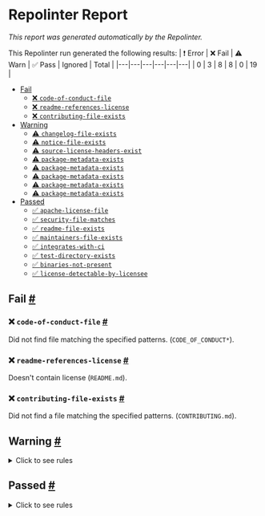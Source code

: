 # Repolinter Report

*This report was generated automatically by the Repolinter.*

This Repolinter run generated the following results:
| ❗  Error | ❌  Fail | ⚠️  Warn | ✅  Pass | Ignored | Total |
|---|---|---|---|---|---|
| 0 | 3 | 8 | 8 | 0 | 19 |

- [Fail](#user-content-fail)
  - [❌ `code-of-conduct-file`](#user-content--code-of-conduct-file)
  - [❌ `readme-references-license`](#user-content--readme-references-license)
  - [❌ `contributing-file-exists`](#user-content--contributing-file-exists)
- [Warning](#user-content-warning)
  - [⚠️ `changelog-file-exists`](#user-content--changelog-file-exists)
  - [⚠️ `notice-file-exists`](#user-content--notice-file-exists)
  - [⚠️ `source-license-headers-exist`](#user-content--source-license-headers-exist)
  - [⚠️ `package-metadata-exists`](#user-content--package-metadata-exists)
  - [⚠️ `package-metadata-exists`](#user-content--package-metadata-exists)
  - [⚠️ `package-metadata-exists`](#user-content--package-metadata-exists)
  - [⚠️ `package-metadata-exists`](#user-content--package-metadata-exists)
  - [⚠️ `package-metadata-exists`](#user-content--package-metadata-exists)
- [Passed](#user-content-passed)
  - [✅ `apache-license-file`](#user-content--apache-license-file)
  - [✅ `security-file-matches`](#user-content--security-file-matches)
  - [✅ `readme-file-exists`](#user-content--readme-file-exists)
  - [✅ `maintainers-file-exists`](#user-content--maintainers-file-exists)
  - [✅ `integrates-with-ci`](#user-content--integrates-with-ci)
  - [✅ `test-directory-exists`](#user-content--test-directory-exists)
  - [✅ `binaries-not-present`](#user-content--binaries-not-present)
  - [✅ `license-detectable-by-licensee`](#user-content--license-detectable-by-licensee)

## Fail <a href="#user-content-fail" id="fail">#</a>

### ❌ `code-of-conduct-file` <a href="#user-content--code-of-conduct-file" id="-code-of-conduct-file">#</a>

Did not find file matching the specified patterns. (`CODE_OF_CONDUCT*`).

### ❌ `readme-references-license` <a href="#user-content--readme-references-license" id="-readme-references-license">#</a>

Doesn't contain license (`README.md`).

### ❌ `contributing-file-exists` <a href="#user-content--contributing-file-exists" id="-contributing-file-exists">#</a>

Did not find a file matching the specified patterns. (`CONTRIBUTING.md`).


## Warning <a href="#user-content-warning" id="warning">#</a>

<details>
<summary>Click to see rules</summary>

### ⚠️ `changelog-file-exists` <a href="#user-content--changelog-file-exists" id="-changelog-file-exists">#</a>

Did not find a file matching the specified patterns. (`CHANGELOG.md`).

### ⚠️ `notice-file-exists` <a href="#user-content--notice-file-exists" id="-notice-file-exists">#</a>

Did not find a file matching the specified patterns. (`NOTICE*`).

### ⚠️ `source-license-headers-exist` <a href="#user-content--source-license-headers-exist" id="-source-license-headers-exist">#</a>

Below is a list of files or patterns that failed:

- `wrappers/javascript/nodejs/babel.config.js`: The first 7 lines do not contain the pattern(s): Copyright, License.
- `wrappers/javascript/react-native/babel.config.js`: The first 7 lines do not contain the pattern(s): Copyright, License.
- `wrappers/nodejs/demo/demo.js`: The first 7 lines do not contain the pattern(s): Copyright, License.
- `wrappers/nodejs/demo/logger.js`: The first 7 lines do not contain the pattern(s): Copyright, License.
- `wrappers/javascript/nodejs/jest.config.ts`: The first 7 lines do not contain the pattern(s): Copyright, License.
- `wrappers/nodejs/src/errors.ts`: The first 7 lines do not contain the pattern(s): Copyright, License.
- `wrappers/nodejs/src/index.ts`: The first 7 lines do not contain the pattern(s): Copyright, License.
- `wrappers/nodejs/src/rustlib.ts`: The first 7 lines do not contain the pattern(s): Copyright, License.
- `wrappers/nodejs/src/tools.ts`: The first 7 lines do not contain the pattern(s): Copyright, License.
- `wrappers/nodejs/src/vdr.ts`: The first 7 lines do not contain the pattern(s): Copyright, License.
- `wrappers/nodejs/test/module-resolver-helper.ts`: The first 7 lines do not contain the pattern(s): Copyright, License.
- `wrappers/javascript/nodejs/src/NodeJSIndyVdr.ts`: The first 7 lines do not contain the pattern(s): Copyright, License.
- `wrappers/javascript/nodejs/src/error.ts`: The first 7 lines do not contain the pattern(s): Copyright, License.
- `wrappers/javascript/nodejs/src/index.ts`: The first 7 lines do not contain the pattern(s): Copyright, License.
- `wrappers/javascript/nodejs/tests/AcceptanceMechanismsRequest.test.ts`: The first 7 lines do not contain the pattern(s): Copyright, License.
- `wrappers/javascript/nodejs/tests/AttribRequest.test.ts`: The first 7 lines do not contain the pattern(s): Copyright, License.
- `wrappers/javascript/nodejs/tests/CredentialDefinitionRequest.test.ts`: The first 7 lines do not contain the pattern(s): Copyright, License.
- `wrappers/javascript/nodejs/tests/CustomRequest.test.ts`: The first 7 lines do not contain the pattern(s): Copyright, License.
- `wrappers/javascript/nodejs/tests/DisableAllTransactionAuthorAgreementsRequest.test.ts`: The first 7 lines do not contain the pattern(s): Copyright, License.
- `wrappers/javascript/nodejs/tests/GetAcceptanceMechanismsRequest.test.ts`: The first 7 lines do not contain the pattern(s): Copyright, License.
- `wrappers/javascript/nodejs/tests/GetAttribRequest.test.ts`: The first 7 lines do not contain the pattern(s): Copyright, License.
- `wrappers/javascript/nodejs/tests/GetCredentialDefinitionRequest.test.ts`: The first 7 lines do not contain the pattern(s): Copyright, License.
- `wrappers/javascript/nodejs/tests/GetNymRequest.test.ts`: The first 7 lines do not contain the pattern(s): Copyright, License.
- `wrappers/javascript/nodejs/tests/GetRevocationRegistryDefinitionRequest.test.ts`: The first 7 lines do not contain the pattern(s): Copyright, License.
- `wrappers/javascript/nodejs/tests/GetRevocationRegistryDeltaRequest.test.ts`: The first 7 lines do not contain the pattern(s): Copyright, License.
- `wrappers/javascript/nodejs/tests/GetRevocationRegistryRequest.test.ts`: The first 7 lines do not contain the pattern(s): Copyright, License.
- `wrappers/javascript/nodejs/tests/GetRichSchemaObjectByIdRequest.test.ts`: The first 7 lines do not contain the pattern(s): Copyright, License.
- `wrappers/javascript/nodejs/tests/GetRichSchemaObjectByMetadataRequest.test.ts`: The first 7 lines do not contain the pattern(s): Copyright, License.
- `wrappers/javascript/nodejs/tests/GetSchemaRequest.test.ts`: The first 7 lines do not contain the pattern(s): Copyright, License.
- `wrappers/javascript/nodejs/tests/GetTransactionAuthorAgreementRequest.test.ts`: The first 7 lines do not contain the pattern(s): Copyright, License.
- `wrappers/javascript/nodejs/tests/GetTransactionRequest.test.ts`: The first 7 lines do not contain the pattern(s): Copyright, License.
- `wrappers/javascript/nodejs/tests/GetValidatorInfoRequest.test.ts`: The first 7 lines do not contain the pattern(s): Copyright, License.
- `wrappers/javascript/nodejs/tests/IndyVdrPool.test.ts`: The first 7 lines do not contain the pattern(s): Copyright, License.
- `wrappers/javascript/nodejs/tests/IndyVdrRequest.test.ts`: The first 7 lines do not contain the pattern(s): Copyright, License.
- `wrappers/javascript/nodejs/tests/NymRequest.test.ts`: The first 7 lines do not contain the pattern(s): Copyright, License.
- `wrappers/javascript/nodejs/tests/RevocationRegistryDefinitionRequest.test.ts`: The first 7 lines do not contain the pattern(s): Copyright, License.
- `wrappers/javascript/nodejs/tests/RevocationRegistryEntryRequest.test.ts`: The first 7 lines do not contain the pattern(s): Copyright, License.
- `wrappers/javascript/nodejs/tests/RichSchemaRequest.test.ts`: The first 7 lines do not contain the pattern(s): Copyright, License.
- `wrappers/javascript/nodejs/tests/SchemaRequest.test.ts`: The first 7 lines do not contain the pattern(s): Copyright, License.
- `wrappers/javascript/nodejs/tests/TransactionAuthorAgreementRequest.test.ts`: The first 7 lines do not contain the pattern(s): Copyright, License.
- `wrappers/javascript/react-native/src/ReactNativeIndyVdr.ts`: The first 7 lines do not contain the pattern(s): Copyright, License.
- `wrappers/javascript/react-native/src/index.ts`: The first 7 lines do not contain the pattern(s): Copyright, License.
- `wrappers/javascript/shared/src/error.ts`: The first 7 lines do not contain the pattern(s): Copyright, License.
- `wrappers/javascript/shared/src/index.ts`: The first 7 lines do not contain the pattern(s): Copyright, License.
- `wrappers/nodejs/src/api/common.ts`: The first 7 lines do not contain the pattern(s): Copyright, License.
- `wrappers/nodejs/src/api/ffi-tools.ts`: The first 7 lines do not contain the pattern(s): Copyright, License.
- `wrappers/nodejs/src/api/indy-vdr-pool.ts`: The first 7 lines do not contain the pattern(s): Copyright, License.
- `wrappers/nodejs/src/api/indy-vdr-utils.ts`: The first 7 lines do not contain the pattern(s): Copyright, License.
- `wrappers/nodejs/src/utils/error-message.ts`: The first 7 lines do not contain the pattern(s): Copyright, License.
- `wrappers/nodejs/src/utils/ffi-helpers.ts`: The first 7 lines do not contain the pattern(s): Copyright, License.
- `wrappers/nodejs/src/utils/memory-management-helpers.ts`: The first 7 lines do not contain the pattern(s): Copyright, License.
- `wrappers/nodejs/test/common/init.ts`: The first 7 lines do not contain the pattern(s): Copyright, License.
- `wrappers/nodejs/test/integration/main.spec.ts`: The first 7 lines do not contain the pattern(s): Copyright, License.
- `wrappers/nodejs/test/unit/ffi-tools.spec.ts`: The first 7 lines do not contain the pattern(s): Copyright, License.
- `wrappers/nodejs/test/unit/indy-vdr-pool.spec.ts`: The first 7 lines do not contain the pattern(s): Copyright, License.
- `wrappers/nodejs/test/unit/indy-vdr-utils.spec.ts`: The first 7 lines do not contain the pattern(s): Copyright, License.
- `wrappers/javascript/nodejs/src/ffi/alloc.ts`: The first 7 lines do not contain the pattern(s): Copyright, License.
- `wrappers/javascript/nodejs/src/ffi/callback.ts`: The first 7 lines do not contain the pattern(s): Copyright, License.
- `wrappers/javascript/nodejs/src/ffi/conversion.ts`: The first 7 lines do not contain the pattern(s): Copyright, License.
- `wrappers/javascript/nodejs/src/ffi/index.ts`: The first 7 lines do not contain the pattern(s): Copyright, License.
- `wrappers/javascript/nodejs/src/ffi/primitives.ts`: The first 7 lines do not contain the pattern(s): Copyright, License.
- `wrappers/javascript/nodejs/src/ffi/serialize.ts`: The first 7 lines do not contain the pattern(s): Copyright, License.
- `wrappers/javascript/nodejs/src/ffi/structures.ts`: The first 7 lines do not contain the pattern(s): Copyright, License.
- `wrappers/javascript/nodejs/src/library/NativeBindings.ts`: The first 7 lines do not contain the pattern(s): Copyright, License.
- `wrappers/javascript/nodejs/src/library/bindings.ts`: The first 7 lines do not contain the pattern(s): Copyright, License.
- `wrappers/javascript/nodejs/src/library/index.ts`: The first 7 lines do not contain the pattern(s): Copyright, License.
- `wrappers/javascript/nodejs/src/library/register.ts`: The first 7 lines do not contain the pattern(s): Copyright, License.
- `wrappers/javascript/nodejs/tests/utils/fixtures.ts`: The first 7 lines do not contain the pattern(s): Copyright, License.
- `wrappers/javascript/nodejs/tests/utils/index.ts`: The first 7 lines do not contain the pattern(s): Copyright, License.
- `wrappers/javascript/nodejs/tests/utils/initialize.ts`: The first 7 lines do not contain the pattern(s): Copyright, License.
- `wrappers/javascript/react-native/src/library/index.ts`: The first 7 lines do not contain the pattern(s): Copyright, License.
- `wrappers/javascript/react-native/src/library/register.ts`: The first 7 lines do not contain the pattern(s): Copyright, License.
- `wrappers/javascript/react-native/src/utils/index.ts`: The first 7 lines do not contain the pattern(s): Copyright, License.
- `wrappers/javascript/react-native/src/utils/serialize.ts`: The first 7 lines do not contain the pattern(s): Copyright, License.
- `wrappers/javascript/shared/src/builder/AcceptanceMechanismsRequest.ts`: The first 7 lines do not contain the pattern(s): Copyright, License.
- `wrappers/javascript/shared/src/builder/AttribRequest.ts`: The first 7 lines do not contain the pattern(s): Copyright, License.
- `wrappers/javascript/shared/src/builder/CredentialDefinitionRequest.ts`: The first 7 lines do not contain the pattern(s): Copyright, License.
- `wrappers/javascript/shared/src/builder/CustomRequest.ts`: The first 7 lines do not contain the pattern(s): Copyright, License.
- `wrappers/javascript/shared/src/builder/DisableAllTransactionAuthorAgreementsRequest.ts`: The first 7 lines do not contain the pattern(s): Copyright, License.
- `wrappers/javascript/shared/src/builder/GetAcceptanceMechanismsRequest.ts`: The first 7 lines do not contain the pattern(s): Copyright, License.
- `wrappers/javascript/shared/src/builder/GetAttribRequest.ts`: The first 7 lines do not contain the pattern(s): Copyright, License.
- `wrappers/javascript/shared/src/builder/GetCredentialDefinitionRequest.ts`: The first 7 lines do not contain the pattern(s): Copyright, License.
- `wrappers/javascript/shared/src/builder/GetNymRequest.ts`: The first 7 lines do not contain the pattern(s): Copyright, License.
- `wrappers/javascript/shared/src/builder/GetRevocationRegistryDefinitionRequest.ts`: The first 7 lines do not contain the pattern(s): Copyright, License.
- `wrappers/javascript/shared/src/builder/GetRevocationRegistryDeltaRequest.ts`: The first 7 lines do not contain the pattern(s): Copyright, License.
- `wrappers/javascript/shared/src/builder/GetRevocationRegistryRequest.ts`: The first 7 lines do not contain the pattern(s): Copyright, License.
- `wrappers/javascript/shared/src/builder/GetRichSchemaObjectByIdRequest.ts`: The first 7 lines do not contain the pattern(s): Copyright, License.
- `wrappers/javascript/shared/src/builder/GetRichSchemaObjectByMetadataRequest.ts`: The first 7 lines do not contain the pattern(s): Copyright, License.
- `wrappers/javascript/shared/src/builder/GetSchemaRequest.ts`: The first 7 lines do not contain the pattern(s): Copyright, License.
- `wrappers/javascript/shared/src/builder/GetTransactionAuthorAgreementRequest.ts`: The first 7 lines do not contain the pattern(s): Copyright, License.
- `wrappers/javascript/shared/src/builder/GetTransactionRequest.ts`: The first 7 lines do not contain the pattern(s): Copyright, License.
- `wrappers/javascript/shared/src/builder/GetValidatorInfoRequest.ts`: The first 7 lines do not contain the pattern(s): Copyright, License.
- `wrappers/javascript/shared/src/builder/NymRequest.ts`: The first 7 lines do not contain the pattern(s): Copyright, License.
- `wrappers/javascript/shared/src/builder/PoolCreate.ts`: The first 7 lines do not contain the pattern(s): Copyright, License.
- `wrappers/javascript/shared/src/builder/RevocationRegistryDefinitionRequest.ts`: The first 7 lines do not contain the pattern(s): Copyright, License.
- `wrappers/javascript/shared/src/builder/RevocationRegistryEntryRequest.ts`: The first 7 lines do not contain the pattern(s): Copyright, License.
- `wrappers/javascript/shared/src/builder/RichSchemaRequest.ts`: The first 7 lines do not contain the pattern(s): Copyright, License.
- `wrappers/javascript/shared/src/builder/SchemaRequest.ts`: The first 7 lines do not contain the pattern(s): Copyright, License.
- `wrappers/javascript/shared/src/builder/TransactionAuthorAgreementRequest.ts`: The first 7 lines do not contain the pattern(s): Copyright, License.
- `wrappers/javascript/shared/src/builder/index.ts`: The first 7 lines do not contain the pattern(s): Copyright, License.
- `wrappers/javascript/shared/src/indyVdr/IndyVdrNativeBindings.ts`: The first 7 lines do not contain the pattern(s): Copyright, License.
- `wrappers/javascript/shared/src/indyVdr/IndyVdrPool.ts`: The first 7 lines do not contain the pattern(s): Copyright, License.
- `wrappers/javascript/shared/src/indyVdr/IndyVdrRequest.ts`: The first 7 lines do not contain the pattern(s): Copyright, License.
- `wrappers/javascript/shared/src/indyVdr/index.ts`: The first 7 lines do not contain the pattern(s): Copyright, License.
- `wrappers/javascript/shared/src/indyVdr/indyVdr.ts`: The first 7 lines do not contain the pattern(s): Copyright, License.
- `wrappers/javascript/shared/src/types/IndyVdr.ts`: The first 7 lines do not contain the pattern(s): Copyright, License.
- `wrappers/javascript/shared/src/types/Utility.ts`: The first 7 lines do not contain the pattern(s): Copyright, License.
- `wrappers/javascript/shared/src/types/builderTypes.ts`: The first 7 lines do not contain the pattern(s): Copyright, License.
- `wrappers/javascript/shared/src/types/index.ts`: The first 7 lines do not contain the pattern(s): Copyright, License.
- `wrappers/javascript/shared/src/types/types.ts`: The first 7 lines do not contain the pattern(s): Copyright, License.
- `wrappers/nodejs/src/api/ledger-requests/ledger-request-custom.ts`: The first 7 lines do not contain the pattern(s): Copyright, License.
- `wrappers/nodejs/src/api/ledger-requests/ledger-request-get-nym.ts`: The first 7 lines do not contain the pattern(s): Copyright, License.
- `wrappers/nodejs/src/api/ledger-requests/ledger-request-get-schema.ts`: The first 7 lines do not contain the pattern(s): Copyright, License.
- `wrappers/nodejs/src/api/ledger-requests/ledger-request-get-txn.ts`: The first 7 lines do not contain the pattern(s): Copyright, License.
- `wrappers/nodejs/src/api/ledger-requests/ledger-request-get-validator-info.ts`: The first 7 lines do not contain the pattern(s): Copyright, License.
- `wrappers/nodejs/src/api/ledger-requests/ledger-request-nym.ts`: The first 7 lines do not contain the pattern(s): Copyright, License.
- `wrappers/nodejs/src/api/ledger-requests/ledger-request.ts`: The first 7 lines do not contain the pattern(s): Copyright, License.
- `wrappers/nodejs/test/unit/ledger-requests/ledger-request-custom.spec.ts`: The first 7 lines do not contain the pattern(s): Copyright, License.
- `wrappers/nodejs/test/unit/ledger-requests/ledger-request-get-txn.spec.ts`: The first 7 lines do not contain the pattern(s): Copyright, License.
- `wrappers/golang/crypto/edsigner.go`: The first 7 lines do not contain the pattern(s): Copyright, License.
- `wrappers/golang/identifiers/did.go`: The first 7 lines do not contain the pattern(s): Copyright, License.
- `wrappers/golang/identifiers/did_test.go`: The first 7 lines do not contain the pattern(s): Copyright, License.
- `wrappers/golang/vdr/claim_def.go`: The first 7 lines do not contain the pattern(s): Copyright, License.
- `wrappers/golang/vdr/claim_def_test.go`: The first 7 lines do not contain the pattern(s): Copyright, License.
- `wrappers/golang/vdr/doc.go`: The first 7 lines do not contain the pattern(s): Copyright, License.
- `wrappers/golang/vdr/model.go`: The first 7 lines do not contain the pattern(s): Copyright, License.
- `wrappers/golang/vdr/reply.go`: The first 7 lines do not contain the pattern(s): Copyright, License.
- `wrappers/golang/vdr/requests.go`: The first 7 lines do not contain the pattern(s): Copyright, License.
- `wrappers/golang/vdr/schema.go`: The first 7 lines do not contain the pattern(s): Copyright, License.
- `wrappers/golang/vdr/schema_test.go`: The first 7 lines do not contain the pattern(s): Copyright, License.
- `wrappers/golang/vdr/signature.go`: The first 7 lines do not contain the pattern(s): Copyright, License.
- `wrappers/golang/vdr/signature_test.go`: The first 7 lines do not contain the pattern(s): Copyright, License.
- `wrappers/golang/vdr/sortedmap.go`: The first 7 lines do not contain the pattern(s): Copyright, License.
- `wrappers/golang/vdr/sortedmap_test.go`: The first 7 lines do not contain the pattern(s): Copyright, License.
- `wrappers/golang/vdr/writes.go`: The first 7 lines do not contain the pattern(s): Copyright, License.
- `wrappers/golang/cmd/demo/demo.go`: The first 7 lines do not contain the pattern(s): Copyright, License.
- `wrappers/javascript/react-native/android/src/main/java/org/hyperledger/indyvdr/IndyVdrModule.java`: The first 7 lines do not contain the pattern(s): Copyright, License.
- `wrappers/javascript/react-native/android/src/main/java/org/hyperledger/indyvdr/IndyVdrPackage.java`: The first 7 lines do not contain the pattern(s): Copyright, License.

### ⚠️ `package-metadata-exists` <a href="#user-content--package-metadata-exists" id="-package-metadata-exists">#</a>

Did not find a file matching the specified patterns. (`package.json`).

### ⚠️ `package-metadata-exists` <a href="#user-content--package-metadata-exists" id="-package-metadata-exists">#</a>

Did not find a file matching the specified patterns. (`go.mod`).

### ⚠️ `package-metadata-exists` <a href="#user-content--package-metadata-exists" id="-package-metadata-exists">#</a>

Did not find a file matching the specified patterns. (`Gemfile`).

### ⚠️ `package-metadata-exists` <a href="#user-content--package-metadata-exists" id="-package-metadata-exists">#</a>

Did not find a file matching the specified patterns. Below is a list of files or patterns that failed:

- `pom.xml`
- `build.xml`
- `build.gradle`

### ⚠️ `package-metadata-exists` <a href="#user-content--package-metadata-exists" id="-package-metadata-exists">#</a>

Did not find a file matching the specified patterns. Below is a list of files or patterns that failed:

- `setup.py`
- `requirements.txt`

</details>

## Passed <a href="#user-content-passed" id="passed">#</a>

<details>
<summary>Click to see rules</summary>

### ✅ `apache-license-file` <a href="#user-content--apache-license-file" id="-apache-license-file">#</a>

Contains Apache License.*Version 2.0 (`LICENSE`).

### ✅ `security-file-matches` <a href="#user-content--security-file-matches" id="-security-file-matches">#</a>

Contains https://wiki.hyperledger.org/display/.*(SEC|HYP)/Defect[.+]Response (`SECURITY.md`).

### ✅ `readme-file-exists` <a href="#user-content--readme-file-exists" id="-readme-file-exists">#</a>

Found file (`README.md`).

### ✅ `maintainers-file-exists` <a href="#user-content--maintainers-file-exists" id="-maintainers-file-exists">#</a>

Found file (`MAINTAINERS.md`).

### ✅ `integrates-with-ci` <a href="#user-content--integrates-with-ci" id="-integrates-with-ci">#</a>

Found file (`.github/workflows/build.yml`).

### ✅ `test-directory-exists` <a href="#user-content--test-directory-exists" id="-test-directory-exists">#</a>

Found file (`docker/test-python.sh`).

### ✅ `binaries-not-present` <a href="#user-content--binaries-not-present" id="-binaries-not-present">#</a>

Excluded file type doesn't exist. (`**/*.exe,**/*.dll,!**/node_modules/**`).

### ✅ `license-detectable-by-licensee` <a href="#user-content--license-detectable-by-licensee" id="-license-detectable-by-licensee">#</a>

Licensee identified the license for project: Apache-2.0.

</details>


